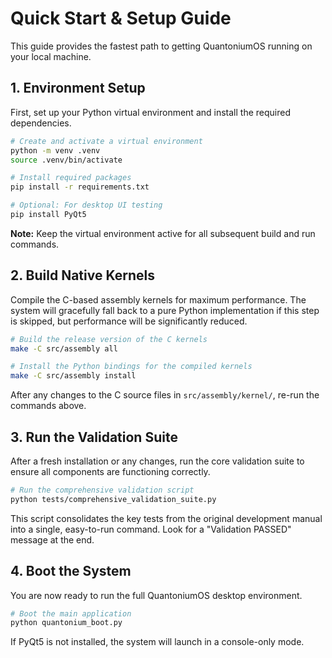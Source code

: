 # Quick Start & Setup Guide

This guide provides the fastest path to getting QuantoniumOS running on your local machine.

## 1. Environment Setup

First, set up your Python virtual environment and install the required dependencies.

```bash
# Create and activate a virtual environment
python -m venv .venv
source .venv/bin/activate

# Install required packages
pip install -r requirements.txt

# Optional: For desktop UI testing
pip install PyQt5
```

**Note:** Keep the virtual environment active for all subsequent build and run commands.

## 2. Build Native Kernels

Compile the C-based assembly kernels for maximum performance. The system will gracefully fall back to a pure Python implementation if this step is skipped, but performance will be significantly reduced.

```bash
# Build the release version of the C kernels
make -C src/assembly all

# Install the Python bindings for the compiled kernels
make -C src/assembly install
```

After any changes to the C source files in `src/assembly/kernel/`, re-run the commands above.

## 3. Run the Validation Suite

After a fresh installation or any changes, run the core validation suite to ensure all components are functioning correctly.

```bash
# Run the comprehensive validation script
python tests/comprehensive_validation_suite.py
```

This script consolidates the key tests from the original development manual into a single, easy-to-run command. Look for a "Validation PASSED" message at the end.

## 4. Boot the System

You are now ready to run the full QuantoniumOS desktop environment.

```bash
# Boot the main application
python quantonium_boot.py
```

If PyQt5 is not installed, the system will launch in a console-only mode.
